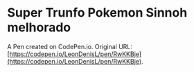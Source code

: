 # Super Trunfo  Pokemon Sinnoh melhorado

A Pen created on CodePen.io. Original URL: [https://codepen.io/LeonDenisL/pen/RwKKBje](https://codepen.io/LeonDenisL/pen/RwKKBje).


